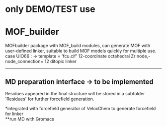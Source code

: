 # only DEMO/TEST use


# MOF_builder
MOFbuilder package with MOF_build modules, can generate MOF with user-defined linker, suitable to build MOF models quickly for multiple use. 
case UIO66 : -> template = 'fcu.cif' 
    12-coordinate octahedral Zr node,- node_connection= 12 
    ditopic linker 



---   
## MD preparation interface -> to be implemented
Residues appeared in the final structure will be stored in a subfolder 'Residues' for further forcefield generation.

*integrated with forcefield generator of VeloxChem to generate forcefield for linker \
**run MD with Gromacs
